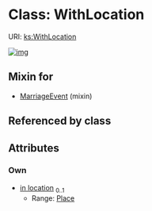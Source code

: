 
# Class: WithLocation




URI: [ks:WithLocation](https://w3id.org/linkml/tests/kitchen_sink/WithLocation)


[![img](https://yuml.me/diagram/nofunky;dir:TB/class/[Place]<in%20location%200..1-%20[WithLocation],[MarriageEvent]uses%20-.->[WithLocation],[Place],[MarriageEvent])](https://yuml.me/diagram/nofunky;dir:TB/class/[Place]<in%20location%200..1-%20[WithLocation],[MarriageEvent]uses%20-.->[WithLocation],[Place],[MarriageEvent])

## Mixin for

 * [MarriageEvent](MarriageEvent.md) (mixin) 

## Referenced by class


## Attributes


### Own

 * [in location](in_location.md)  <sub>0..1</sub>
     * Range: [Place](Place.md)
